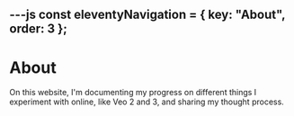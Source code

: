 ---js
const eleventyNavigation = {
	key: "About",
	order: 3
};
---
# About

On this website, I'm documenting my progress on different things I experiment with online, like Veo 2 and 3, and sharing my thought process.